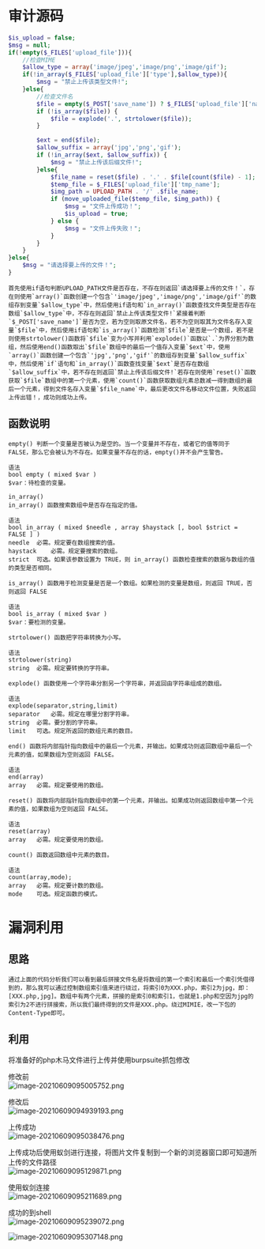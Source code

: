 
# 审计源码
```php
$is_upload = false;
$msg = null;
if(!empty($_FILES['upload_file'])){
    //检查MIME
    $allow_type = array('image/jpeg','image/png','image/gif');
    if(!in_array($_FILES['upload_file']['type'],$allow_type)){
        $msg = "禁止上传该类型文件!";
    }else{
        //检查文件名
        $file = empty($_POST['save_name']) ? $_FILES['upload_file']['name'] : $_POST['save_name'];
        if (!is_array($file)) {
            $file = explode('.', strtolower($file));
        }

        $ext = end($file);
        $allow_suffix = array('jpg','png','gif');
        if (!in_array($ext, $allow_suffix)) {
            $msg = "禁止上传该后缀文件!";
        }else{
            $file_name = reset($file) . '.' . $file[count($file) - 1];
            $temp_file = $_FILES['upload_file']['tmp_name'];
            $img_path = UPLOAD_PATH . '/' .$file_name;
            if (move_uploaded_file($temp_file, $img_path)) {
                $msg = "文件上传成功！";
                $is_upload = true;
            } else {
                $msg = "文件上传失败！";
            }
        }
    }
}else{
    $msg = "请选择要上传的文件！";
}
```

	首先使用if语句判断UPLOAD_PATH文件是否存在，不存在则返回`请选择要上传的文件！`，存在则使用`array()`函数创建一个包含`'image/jpeg','image/png','image/gif'`的数组存到变量`$allow_type`中，然后使用if语句和`in_array()`函数查找文件类型是否存在数组`$allow_type`中，不存在则返回`禁止上传该类型文件!`紧接着判断`$_POST['save_name']`是否为空，若为空则取原文件名，若不为空则取其为文件名存入变量`$file`中，然后使用if语句和`is_array()`函数检测`$file`是否是一个数组，若不是则使用strtolower()函数将`$file`变为小写并利用`explode()`函数以`.`为界分割为数组，然后使用end()函数取出`$file`数组中的最后一个值存入变量`$ext`中，使用`array()`函数创建一个包含`'jpg','png','gif'`的数组存到变量`$allow_suffix`中，然后使用`if`语句和`in_array()`函数查找变量`$ext`是否存在数组`$allow_suffix`中，若不存在则返回`禁止上传该后缀文件!`若存在则使用`reset()`函数获取`$file`数组中的第一个元素，使用`count()`函数获取数组元素总数减一得到数组的最后一个元素，得到文件名存入变量`$file_name`中，最后更改文件名移动文件位置，失败返回上传出错！，成功则成功上传。


## 函数说明
```
empty() 判断一个变量是否被认为是空的。当一个变量并不存在，或者它的值等同于 FALSE，那么它会被认为不存在。如果变量不存在的话，empty()并不会产生警告。

语法
bool empty ( mixed $var )
$var：待检查的变量。
```

```
in_array()
in_array() 函数搜索数组中是否存在指定的值。

语法
bool in_array ( mixed $needle , array $haystack [, bool $strict = FALSE ] )
needle	必需。规定要在数组搜索的值。
haystack	必需。规定要搜索的数组。
strict	可选。如果该参数设置为 TRUE，则 in_array() 函数检查搜索的数据与数组的值的类型是否相同。
```

```
is_array() 函数用于检测变量是否是一个数组。如果检测的变量是数组，则返回 TRUE，否则返回 FALSE

语法
bool is_array ( mixed $var )
$var：要检测的变量。
```

```
strtolower() 函数把字符串转换为小写。

语法
strtolower(string)
string	必需。规定要转换的字符串。
```

```
explode() 函数使用一个字符串分割另一个字符串，并返回由字符串组成的数组。

语法
explode(separator,string,limit)
separator	必需。规定在哪里分割字符串。
string	必需。要分割的字符串。
limit	可选。规定所返回的数组元素的数目。
```

```
end() 函数将内部指针指向数组中的最后一个元素，并输出。如果成功则返回数组中最后一个元素的值，如果数组为空则返回 FALSE。

语法
end(array)
array	必需。规定要使用的数组。
```

```
reset() 函数将内部指针指向数组中的第一个元素，并输出。如果成功则返回数组中第一个元素的值，如果数组为空则返回 FALSE。

语法
reset(array)
array	必需。规定要使用的数组。
```

```
count() 函数返回数组中元素的数目。

语法
count(array,mode);
array	必需。规定要计数的数组。
mode	可选。规定函数的模式。
```


# 漏洞利用

## 思路
	通过上面的代码分析我们可以看到最后拼接文件名是将数组的第一个索引和最后一个索引凭借得到的，那么我可以通过控制数组索引值来进行绕过，将索引0为XXX.php，索引2为jpg，即：[XXX.php,jpg]。数组中有两个元素，拼接的是索引0和索引1，也就是1.php和空因为jpg的索引为2不进行拼接索，所以我们最终得到的文件是XXX.php。绕过MIMIE，改一下包的Content-Type即可。


## 利用
将准备好的php木马文件进行上传并使用burpsuite抓包修改

修改前<br />![image-20210609095005752.png](_img/assets/1656466750984-cb21c404-4fc1-4370-9504-b4519a245921.png)

修改后<br />![image-20210609094939193.png](_img/assets/1656466757963-ffe08004-5af1-4f47-9f7a-2c915ee06a13.png)

上传成功<br />![image-20210609095038476.png](_img/assets/1656466765020-1208bb9e-8cbd-4553-8f5b-4eacecfe8f5c.png)

上传成功后使用蚁剑进行连接，将图片文件复制到一个新的浏览器窗口即可知道所上传的文件路径<br />![image-20210609095129871.png](_img/assets/1656466770567-83c15fa8-0880-4dba-b8d2-b3286cfb672e.png)

使用蚁剑连接<br />![image-20210609095211689.png](_img/assets/1656466774375-bbb44a65-e6e3-4474-b167-b4acbb865020.png)

成功的到shell<br />![image-20210609095239072.png](_img/assets/1656466778402-3ad4fc9e-bb00-4d8d-af09-d20e1211fccb.png)

![image-20210609095307148.png](_img/assets/1656466781777-fa4db368-bbf8-425d-b770-d2ee5b08f404.png)
